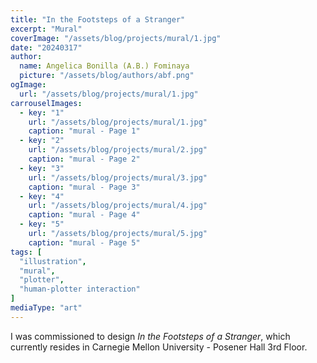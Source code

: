 ```yaml
---
title: "In the Footsteps of a Stranger"
excerpt: "Mural"
coverImage: "/assets/blog/projects/mural/1.jpg"
date: "20240317"
author:
  name: Angelica Bonilla (A.B.) Fominaya
  picture: "/assets/blog/authors/abf.png"
ogImage:
  url: "/assets/blog/projects/mural/1.jpg"
carrouselImages:
  - key: "1"
    url: "/assets/blog/projects/mural/1.jpg"
    caption: "mural - Page 1"
  - key: "2"
    url: "/assets/blog/projects/mural/2.jpg"
    caption: "mural - Page 2"
  - key: "3"
    url: "/assets/blog/projects/mural/3.jpg"
    caption: "mural - Page 3"
  - key: "4"
    url: "/assets/blog/projects/mural/4.jpg"
    caption: "mural - Page 4"
  - key: "5"
    url: "/assets/blog/projects/mural/5.jpg"
    caption: "mural - Page 5"
tags: [
  "illustration",
  "mural",
  "plotter",
  "human-plotter interaction"
]
mediaType: "art"
---
```

I was commissioned to design *In the Footsteps of a Stranger*, which currently resides in Carnegie Mellon University - Posener Hall 3rd Floor.
